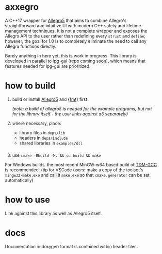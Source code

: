 # axxegro

A C++17 wrapper for [Allegro5](https://github.com/liballeg/allegro5) that aims to combine
Allegro's straightforward and intuitive UI with modern C++ safety and lifetime management
techniques. It is not a complete wrapper and exposes the Allegro API to the user rather
than redefining every `struct` and `define`; however, the goal for 1.0 is to completely 
eliminate the need to call any Allegro functions directly.

Barely anything in here yet, this is work in progress. This library is developed in
parallel to [lpg-gui](https://github.com/311Volt/lpg-gui) (repo coming soon), which means
that features needed for lpg-gui are prioritized.

# how to build
1. build or install [Allegro5](https://github.com/liballeg/allegro5) and [{fmt}](https://github.com/fmtlib/fmt) first 

     *(note: a build of allegro5 is needed for the example programs, but not for the library itself - the user links against a5 separately)*

2. where necessary, place:
    - library files in `deps/lib`
    - headers in `deps/include`
    - shared libraries in `examples/dll`

###

3. use `cmake -Bbuild -H. && cd build && make`

For Windows builds, the most recent MinGW-w64 based build of [TDM-GCC](https://jmeubank.github.io/tdm-gcc/download/) is recommended. (tip for VSCode users: make a copy of the toolset's `mingw32-make.exe` and call it `make.exe` so that `cmake.generator` can be set automatically)

# how to use
Link against this library as well as Allegro5 itself.

# docs
Documentation in doxygen format is contained within header files.